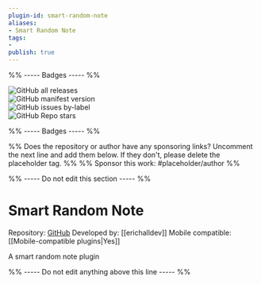 ```yaml
---
plugin-id: smart-random-note
aliases:
- Smart Random Note
tags: 
- 
publish: true
---
```


%% ----- Badges ----- %%

![GitHub all releases](https://img.shields.io/github/downloads/erichalldev/obsidian-smart-random-note/total?color=573E7A&logo=github&style=for-the-badge)   
![GitHub manifest version](https://img.shields.io/github/manifest-json/v/erichalldev/obsidian-smart-random-note?color=573E7A&logo=github&style=for-the-badge)   
![GitHub issues by-label](https://img.shields.io/github/issues/erichalldev/obsidian-smart-random-note/help%20wanted?color=573E7A&logo=github&style=for-the-badge)   
![GitHub Repo stars](https://img.shields.io/github/stars/erichalldev/obsidian-smart-random-note?color=573E7A&logo=github&style=for-the-badge)

%% ----- Badges ----- %%

%% Does the repository or author have any sponsoring links? Uncomment the next line and add them below. If they don't, please delete the placeholder tag. %%
%% Sponsor this work: #placeholder/author %%

%% ----- Do not edit this section ----- %%

# Smart Random Note

Repository: [GitHub](https://github.com/erichalldev/obsidian-smart-random-note)
Developed by: [[erichalldev]]
Mobile compatible: [[Mobile-compatible plugins|Yes]]

A smart random note plugin

%% ----- Do not edit anything above this line ----- %% 
